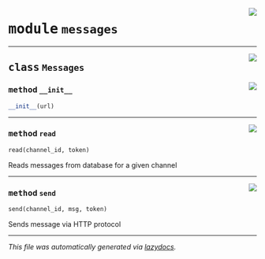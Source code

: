<!-- markdownlint-disable -->

<a href="https://github.com/mainflux/sdk-py/blob/main/lib/messages.py#L0"><img align="right" style="float:right;" src="https://img.shields.io/badge/-source-cccccc?style=flat-square"></a>

# <kbd>module</kbd> `messages`






---

<a href="https://github.com/mainflux/sdk-py/blob/main/lib/messages.py#L7"><img align="right" style="float:right;" src="https://img.shields.io/badge/-source-cccccc?style=flat-square"></a>

## <kbd>class</kbd> `Messages`




<a href="https://github.com/mainflux/sdk-py/blob/main/lib/messages.py#L8"><img align="right" style="float:right;" src="https://img.shields.io/badge/-source-cccccc?style=flat-square"></a>

### <kbd>method</kbd> `__init__`

```python
__init__(url)
```








---

<a href="https://github.com/mainflux/sdk-py/blob/main/lib/messages.py#L23"><img align="right" style="float:right;" src="https://img.shields.io/badge/-source-cccccc?style=flat-square"></a>

### <kbd>method</kbd> `read`

```python
read(channel_id, token)
```

Reads messages from database for a given channel 

---

<a href="https://github.com/mainflux/sdk-py/blob/main/lib/messages.py#L11"><img align="right" style="float:right;" src="https://img.shields.io/badge/-source-cccccc?style=flat-square"></a>

### <kbd>method</kbd> `send`

```python
send(channel_id, msg, token)
```

Sends message via HTTP protocol 




---

_This file was automatically generated via [lazydocs](https://github.com/ml-tooling/lazydocs)._
